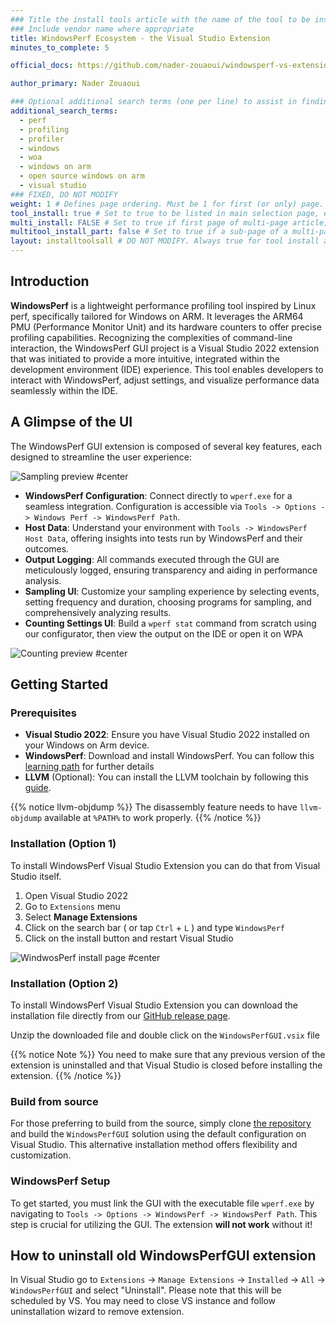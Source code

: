 ```yaml
---
### Title the install tools article with the name of the tool to be installed
### Include vendor name where appropriate
title: WindowsPerf Ecosystem - the Visual Studio Extension
minutes_to_complete: 5

official_docs: https://github.com/nader-zouaoui/windowsperf-vs-extension

author_primary: Nader Zouaoui

### Optional additional search terms (one per line) to assist in finding the article
additional_search_terms:
  - perf
  - profiling
  - profiler
  - windows
  - woa
  - windows on arm
  - open source windows on arm
  - visual studio
### FIXED, DO NOT MODIFY
weight: 1 # Defines page ordering. Must be 1 for first (or only) page.
tool_install: true # Set to true to be listed in main selection page, else false
multi_install: FALSE # Set to true if first page of multi-page article, else false
multitool_install_part: false # Set to true if a sub-page of a multi-page article, else false
layout: installtoolsall # DO NOT MODIFY. Always true for tool install articles
---
```


## Introduction

**WindowsPerf** is a lightweight performance profiling tool inspired by Linux perf, specifically tailored for Windows on ARM. It leverages the ARM64 PMU (Performance Monitor Unit) and its hardware counters to offer precise profiling capabilities. Recognizing the complexities of command-line interaction, the WindowsPerf GUI project is a Visual Studio 2022 extension that was initiated to provide a more intuitive, integrated within the development environment (IDE) experience. This tool enables developers to interact with WindowsPerf, adjust settings, and visualize performance data seamlessly within the IDE.

## A Glimpse of the UI

The WindowsPerf GUI extension is composed of several key features, each designed to streamline the user experience:

![Sampling preview #center](../_images/wperf-vs-extension-sampling-preview.png)

- **WindowsPerf Configuration**: Connect directly to `wperf.exe` for a seamless integration. Configuration is accessible via `Tools -> Options -> Windows Perf -> WindowsPerf Path`.
- **Host Data**: Understand your environment with `Tools -> WindowsPerf Host Data`, offering insights into tests run by WindowsPerf and their outcomes.
- **Output Logging**: All commands executed through the GUI are meticulously logged, ensuring transparency and aiding in performance analysis.
- **Sampling UI**: Customize your sampling experience by selecting events, setting frequency and duration, choosing programs for sampling, and comprehensively analyzing results.
- **Counting Settings UI**: Build a `wperf stat` command from scratch using our configurator, then view the output on the IDE or open it on WPA

![Counting preview #center](../_images/wperf-vs-extension-counting-preview.png)

## Getting Started

### Prerequisites

- **Visual Studio 2022**: Ensure you have Visual Studio 2022 installed on your Windows on Arm device.
- **WindowsPerf**: Download and install WindowsPerf. You can follow this [learning path](../wperf) for further details
- **LLVM** (Optional): You can install the LLVM toolchain by following this [guide](../llvm-woa).

{{% notice llvm-objdump %}}
The disassembly feature needs to have `llvm-objdump` available at `%PATH%` to work properly.
{{% /notice %}}

### Installation (Option 1)

To install WindowsPerf Visual Studio Extension you can do that from Visual Studio itself.

1. Open Visual Studio 2022
2. Go to `Extensions` menu
3. Select **Manage Extensions**
4. Click on the search bar ( or tap `Ctrl` + `L` ) and type `WindowsPerf`
5. Click on the install button and restart Visual Studio

![WindwosPerf install page #center](../_images/wperf-vs-extension-install-page.png)

### Installation (Option 2)

To install WindowsPerf Visual Studio Extension you can download the installation file directly from our [GitHub release page](https://github.com/arm-developer-tools/windowsperf-vs-extension/releases).

Unzip the downloaded file and double click on the `WindowsPerfGUI.vsix` file

{{% notice Note %}}
You need to make sure that any previous version of the extension is uninstalled and that Visual Studio is closed before installing the extension.
{{% /notice %}}

### Build from source

For those preferring to build from the source, simply clone [the repository](https://github.com/arm-developer-tools/windowsperf-vs-extension) and build the `WindowsPerfGUI` solution using the default configuration on Visual Studio. This alternative installation method offers flexibility and customization.

### WindowsPerf Setup

To get started, you must link the GUI with the executable file `wperf.exe` by navigating to `Tools -> Options -> WindowsPerf -> WindowsPerf Path`. This step is crucial for utilizing the GUI. The extension **will not work** without it!

## How to uninstall old WindowsPerfGUI extension

In Visual Studio go to `Extensions` -> `Manage Extensions` -> `Installed` -> `All` -> `WindowsPerfGUI` and select "Uninstall". Please note that this will be scheduled by VS. You may need to close VS instance and follow uninstallation wizard to remove extension.
